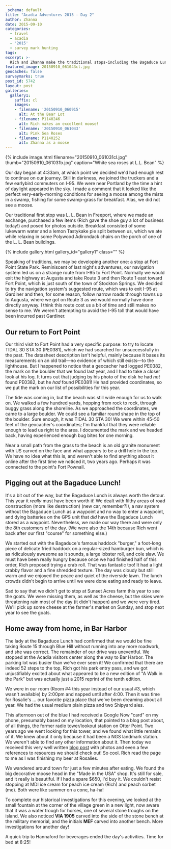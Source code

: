 ```yaml
---
_schema: default
title: "Acadia Adventures 2015 – Day 2"
author: Zhanna
date: 2015-09-10
categories:
  - travel
  - acadia
  - '2015'
  - survey mark hunting
tags:
excerpt: >-
  Rich and Zhanna make the traditional stops-including the Bagaduce Lunch!-along the way to Bar Harbor.
featured_image: 20150910_061043cl.jpg
geocaches: false
surveymarks: true
post_id: 5742
layout: post 
galleries:
  gallery1:
    suffix: cl
    images:
    - filename: '20150910_060915'
      alt: At the Bear Lot
    - filename: P1140246
      alt: Rich makes an excellent moose! 
    - filename: '20150910_061043'
      alt: Pink Sea Roses
    - filename: P1140252
      alt: Zhanna as a moose                      
---
```


{% include image.html filename="20150910_061031cl.jpg" thumb="20150910_061031b.jpg" caption="White sea roses at L.L. Bean" %}

Our day began at 4:33am, at which point we decided we'd had enough rest to continue on our journey. Still in darkness, we joined the truckers and a few earlybird commuters on I-95. We were near Portland by the time a hint of daylight appeared in the sky. I made a comment that it looked like the perfect very-early-morning conditions for seeing a moose among the mists in a swamp, fishing for some swamp-grass for breakfast. Alas, we did not see a moose.

Our traditional first stop was L. L. Bean in Freeport, where we made an exchange, purchased a few items (Rich gave the shoe guy a lot of business today!) and posed for photos outside. Breakfast consisted of some lukewarm water and a lemon Tastykake pie split between us, which we ate while relaxing in some Polywood Adirondack chairs on the porch of one of the L. L. Bean buildings. 

{% include gallery.html gallery_id="gallery1" class="" %}

Speaking of traditions, we may be developing another one: a stop at Fort Point State Park. Reminiscent of last night's adventures, our navigation system led us on a strange route from I-95 to Fort Point. Normally we would exit the highway at Augusta and take Route 3 and then Route 1 east toward Fort Point, which is just south of the town of Stockton Springs. We decided to try the navigation system's suggested route, which was to exit I-95 at Gardiner and then, for some reason, follow narrow roads through towns up to Augusta, where we got on Route 3 as we would normally have done directly anyway. I think this route cost us a bit of time and still makes no sense to me. We weren't attempting to avoid the I-95 toll that would have been incurred past Gardiner.

## Our return to Fort Point

Our third visit to Fort Point had a very specific purpose: to try to locate TIDAL 30 STA 30 (PE0381), which we had searched for unsuccessfully in the past. The datasheet description isn't helpful, mainly because it bases its measurements on an old trail—no evidence of which still exists—to the lighthouse. But I happened to notice that a geocacher had logged PE0382, the mark on the boulder that we found last year, and I had to take a closer look at his log. It turns out that judging by his photo of the disk he had _not_ found PE0382, but he _had_ found PE0381! He had provided coordinates, so we put the mark on our list of possibilities for this year.

The tide was coming in, but the beach was still wide enough for us to walk on. We walked a few hundred yards, hopping from rock to rock, through buggy grass along the shoreline. As we approached the coordinates, we came to a large boulder. We could see a familiar round shape in the top of the boulder. Sure enough, it was TIDAL 30 STA 30! We were within 45-50 feet of the geocacher's coordinates; I'm thankful that they were reliable enough to lead us right to the area. I documented the mark and we headed back, having experienced enough bug bites for one morning. 

Near a small path from the grass to the beach is an old granite monument with US carved on the face and what appears to be a drill hole in the top. We have no idea what this is, and weren't able to find anything about it online after the first time we noticed it, two years ago. Perhaps it was connected to the point's Fort Pownall.

## Pigging out at the Bagaduce Lunch!

It's a bit out of the way, but the Bagaduce Lunch is always worth the detour. This year it _really_ must have been worth it! We dealt with filthy areas of road construction (more like destruction) (new car, remember?!), a nav system without the Bagaduce Lunch as a waypoint and no way to enter a waypoint, and dying batteries on the GPS unit that _did_ have the Bagaduce Lunch stored as a waypoint. Nevertheless, we made our way there and were only the 8th customers of the day. (We were also the 14th because Rich went back after our first "course" for something else.) 

We started out with the Bagaduce's famous haddock "burger," a foot-long piece of delicate fried haddock on a regular-sized hamburger bun, which is as ridiculously awesome as it sounds, a large lobster roll, and cole slaw. We must have been really hungry because once we had finished half of this order, Rich proposed trying a crab roll. That was fantastic too! It had a light crabby flavor and a fine shredded texture. The day was cloudy but still warm and we enjoyed the peace and quiet of the riverside lawn. The lunch crowds didn't begin to arrive until we were done eating and ready to leave.

Sad to say that we didn't get to stop at Sunset Acres farm this year to see the goats. We were missing them, as well as the cheese, but the skies were threatening rain most of the day (it didn't happen) and we were very tired. We'll pick up some cheese at the farmer's market on Sunday, and stop next year to see the goats.

## Home away from home, in Bar Harbor

The lady at the Bagaduce Lunch had confirmed that we would be fine taking Route 15 through Blue Hill without running into any more roadwork, and she was correct. The remainder of our drive was uneventful. We stopped at the Acadia visitors center along the way to Bar Harbor. The parking lot was busier than we've ever seen it! We confirmed that there are indeed 52 steps to the top, Rich got his park entry pass, and we got unjustifiably excited about what appeared to be a new edition of "A Walk in the Park" but was actually just a 2015 reprint of the tenth edition.

We were in our room (Room #4 this year instead of our usual #3, which wasn't available) by 2:00pm and napped until after 4:00. Then it was time for Rosalie's ... our favorite pizza place that we've been dreaming about all year. We had the usual medium plain pizza and two Shipyard ales. 

This afternoon out of the blue I had received a Google Now "card" on my phone, presumably based on my location, that pointed to a blog post about, of all things, the former radio tower/lookout station on Otter Point. Two years ago we went looking for this tower, and we found what little remains of it. We knew about it only because it had been a NGS landmark station. We weren't able to find any other information about it. Then today we received this very well written [blog post](http://fromthecreek.com/blog/?p=1395) with photos and even a few references to resources we should check out! So cool. Rich read the page to me as I was finishing my beer at Rosalies.

We wandered around town for just a few minutes after eating. We found the big decorative moose head in the "Made in the USA" shop. It's still for sale, and it really is beautiful. If I had a spare $650, I'd buy it. We couldn't resist stopping at MDI ice cream for peach ice cream (Rich) and peach sorbet (me). Both were like summer on a cone, ha-ha! 

To complete our historical investigations for this evening, we looked at the small fountain at the corner of the village green in a new light, now aware that it was a water trough for horses, one of several stone troughs on the island. We also noticed **VIA 1905** carved into the side of the stone bench at the military memorial, and the initials **MEF** carved into another bench. More investigations for another day!

A quick trip to Hannaford for beverages ended the day's activities. Time for bed at 8:25!
